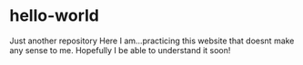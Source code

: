 # hello-world
Just another repository
Here I am...practicing this website that doesnt make any sense to me. Hopefully I be able to understand it soon! 
